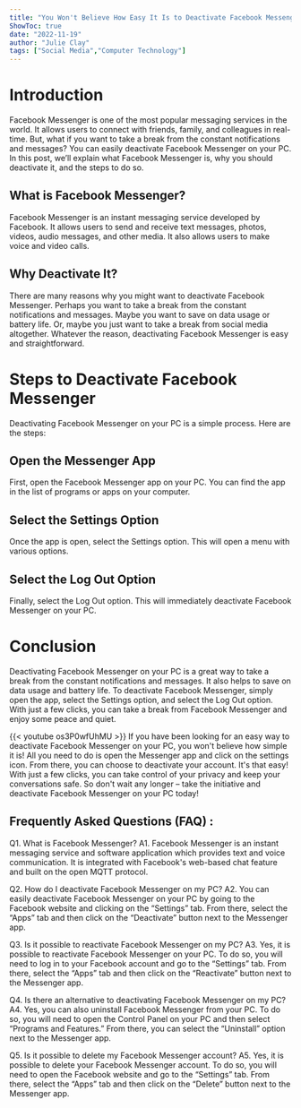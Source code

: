 ```yaml
---
title: "You Won't Believe How Easy It Is to Deactivate Facebook Messenger on Your PC!"
ShowToc: true 
date: "2022-11-19"
author: "Julie Clay" 
tags: ["Social Media","Computer Technology"]
---
```

# Introduction

Facebook Messenger is one of the most popular messaging services in the world. It allows users to connect with friends, family, and colleagues in real-time. But, what if you want to take a break from the constant notifications and messages? You can easily deactivate Facebook Messenger on your PC. In this post, we’ll explain what Facebook Messenger is, why you should deactivate it, and the steps to do so. 

## What is Facebook Messenger?

Facebook Messenger is an instant messaging service developed by Facebook. It allows users to send and receive text messages, photos, videos, audio messages, and other media. It also allows users to make voice and video calls. 

## Why Deactivate It?

There are many reasons why you might want to deactivate Facebook Messenger. Perhaps you want to take a break from the constant notifications and messages. Maybe you want to save on data usage or battery life. Or, maybe you just want to take a break from social media altogether. Whatever the reason, deactivating Facebook Messenger is easy and straightforward. 

# Steps to Deactivate Facebook Messenger

Deactivating Facebook Messenger on your PC is a simple process. Here are the steps: 

## Open the Messenger App

First, open the Facebook Messenger app on your PC. You can find the app in the list of programs or apps on your computer. 

## Select the Settings Option

Once the app is open, select the Settings option. This will open a menu with various options. 

## Select the Log Out Option

Finally, select the Log Out option. This will immediately deactivate Facebook Messenger on your PC. 

# Conclusion

Deactivating Facebook Messenger on your PC is a great way to take a break from the constant notifications and messages. It also helps to save on data usage and battery life. To deactivate Facebook Messenger, simply open the app, select the Settings option, and select the Log Out option. With just a few clicks, you can take a break from Facebook Messenger and enjoy some peace and quiet.

{{< youtube os3P0wfUhMU >}} 
If you have been looking for an easy way to deactivate Facebook Messenger on your PC, you won't believe how simple it is! All you need to do is open the Messenger app and click on the settings icon. From there, you can choose to deactivate your account. It's that easy! With just a few clicks, you can take control of your privacy and keep your conversations safe. So don't wait any longer – take the initiative and deactivate Facebook Messenger on your PC today!

## Frequently Asked Questions (FAQ) :
Q1. What is Facebook Messenger?
A1. Facebook Messenger is an instant messaging service and software application which provides text and voice communication. It is integrated with Facebook's web-based chat feature and built on the open MQTT protocol.

Q2. How do I deactivate Facebook Messenger on my PC?
A2. You can easily deactivate Facebook Messenger on your PC by going to the Facebook website and clicking on the “Settings” tab. From there, select the “Apps” tab and then click on the “Deactivate” button next to the Messenger app.

Q3. Is it possible to reactivate Facebook Messenger on my PC?
A3. Yes, it is possible to reactivate Facebook Messenger on your PC. To do so, you will need to log in to your Facebook account and go to the “Settings” tab. From there, select the “Apps” tab and then click on the “Reactivate” button next to the Messenger app.

Q4. Is there an alternative to deactivating Facebook Messenger on my PC?
A4. Yes, you can also uninstall Facebook Messenger from your PC. To do so, you will need to open the Control Panel on your PC and then select “Programs and Features.” From there, you can select the “Uninstall” option next to the Messenger app.

Q5. Is it possible to delete my Facebook Messenger account?
A5. Yes, it is possible to delete your Facebook Messenger account. To do so, you will need to open the Facebook website and go to the “Settings” tab. From there, select the “Apps” tab and then click on the “Delete” button next to the Messenger app.


